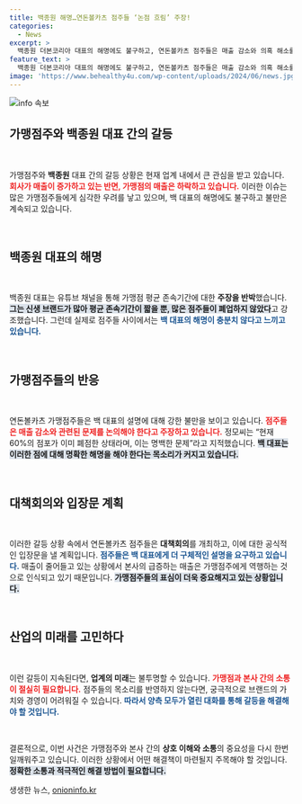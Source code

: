 ```yaml
---
title: 백종원 해명…연돈볼카츠 점주들 ‘논점 흐림’ 주장!
categories:
  - News
excerpt: >
  백종원 더본코리아 대표의 해명에도 불구하고, 연돈볼카츠 점주들은 매출 감소와 의혹 해소를 요구하며 대책회의를 열기로 결정했다. 논란의 중심인 그들의 입장은 과연 어떻게 전개될까?
feature_text: >
  백종원 더본코리아 대표의 해명에도 불구하고, 연돈볼카츠 점주들은 매출 감소와 의혹 해소를 요구하며 대책회의를 열기로 결정했다. 논란의 중심인 그들의 입장은 과연 어떻게 전개될까?
image: 'https://www.behealthy4u.com/wp-content/uploads/2024/06/news.jpg'
---
```


<p><img src="https://www.behealthy4u.com/wp-content/uploads/2024/06/news.jpg" alt="info 속보" /></p>

<h2 data-ke-size="size26">가맹점주와 백종원 대표 간의 갈등</h2>

<p data-ke-size="size16">&nbsp;</p>

<p>가맹점주와 <b>백종원</b> 대표 간의 갈등 상황은 현재 업계 내에서 큰 관심을 받고 있습니다. <b><span style="color: #ee2323;">회사가 매출이 증가하고 있는 반면, 가맹점의 매출은 하락하고 있습니다.</span></b> 이러한 이슈는 많은 가맹점주들에게 심각한 우려를 낳고 있으며, 백 대표의 해명에도 불구하고 불만은 계속되고 있습니다. </p>

<p data-ke-size="size16">&nbsp;</p>

<h2 data-ke-size="size26">백종원 대표의 해명</h2>

<p data-ke-size="size16">&nbsp;</p>

<p>백종원 대표는 유튜브 채널을 통해 가맹점 평균 존속기간에 대한 <b>주장을 반박</b>했습니다. <b><span style="background-color: #21538527;">그는 신생 브랜드가 많아 평균 존속기간이 짧을 뿐, 많은 점주들이 폐업하지 않았다</span></b>고 강조했습니다. 그런데 실제로 점주들 사이에서는 <b><span style="color: #1a5490;">백 대표의 해명이 충분치 않다고 느끼고 있습니다.</span></b></p>

<p data-ke-size="size16">&nbsp;</p>

<h2 data-ke-size="size26">가맹점주들의 반응</h2>

<p data-ke-size="size16">&nbsp;</p>

<p>연돈볼카츠 가맹점주들은 백 대표의 설명에 대해 강한 불만을 보이고 있습니다. <b><span style="color: #ee2323;">점주들은 매출 감소와 관련된 문제를 논의해야 한다고 주장하고 있습니다.</span></b> 정모씨는 “현재 60%의 점포가 이미 폐점한 상태라며, 이는 명백한 문제”라고 지적했습니다. <b><span style="background-color: #21538527;">백 대표는 이러한 점에 대해 명확한 해명을 해야 한다는 목소리가 커지고 있습니다.</span></b></p>

<p data-ke-size="size16">&nbsp;</p>

<h2 data-ke-size="size26">대책회의와 입장문 계획</h2>

<p data-ke-size="size16">&nbsp;</p>

<p>이러한 갈등 상황 속에서 연돈볼카츠 점주들은 <b>대책회의</b>를 개최하고, 이에 대한 공식적인 입장문을 낼 계획입니다. <b><span style="color: #1a5490;">점주들은 백 대표에게 더 구체적인 설명을 요구하고 있습니다.</span></b> 매출이 줄어들고 있는 상황에서 본사의 급증하는 매출은 가맹점주에게 역행하는 것으로 인식되고 있기 때문입니다. <b><span style="background-color: #21538527;">가맹점주들의 표심이 더욱 중요해지고 있는 상황입니다.</span></b></p>

<p data-ke-size="size16">&nbsp;</p>

<h2 data-ke-size="size26">산업의 미래를 고민하다</h2>

<p data-ke-size="size16">&nbsp;</p>

<p>이런 갈등이 지속된다면, <b>업계의 미래</b>는 불투명할 수 있습니다. <b><span style="color: #ee2323;">가맹점과 본사 간의 소통이 절실히 필요합니다.</span></b> 점주들의 목소리를 반영하지 않는다면, 궁극적으로 브랜드의 가치와 경영이 어려워질 수 있습니다. <b><span style="color: #1a5490;">따라서 양측 모두가 열린 대화를 통해 갈등을 해결해야 할 것입니다.</span></b></p>

<p data-ke-size="size16">&nbsp;</p>

<p>결론적으로, 이번 사건은 가맹점주와 본사 간의 <b>상호 이해와 소통</b>의 중요성을 다시 한번 일깨워주고 있습니다. 이러한 상황에서 어떤 해결책이 마련될지 주목해야 할 것입니다. <b><span style="background-color: #21538527;">정확한 소통과 적극적인 해결 방법이 필요합니다.</span></b></p>
생생한 뉴스, <a href="https://onioninfo.kr" rel="dofollow">onioninfo.kr</a>


